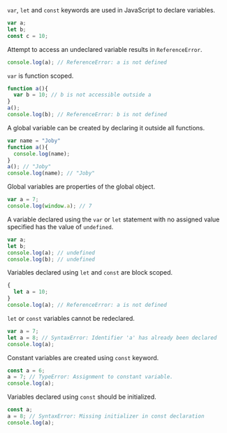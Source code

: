`var`, `let` and `const` keywords are used in JavaScript to declare variables.

```javascript
var a;
let b;
const c = 10;
```

Attempt to access an undeclared variable results in `ReferenceError`.

```javascript
console.log(a); // ReferenceError: a is not defined
```

`var` is function scoped.

```javascript
function a(){
  var b = 10; // b is not accessible outside a
}
a();
console.log(b); // ReferenceError: b is not defined
```

A global variable can be created by declaring it outside all functions.

```javascript
var name = "Joby"
function a(){
  console.log(name);
}
a(); // "Joby"
console.log(name); // "Joby"
```

Global variables are properties of the global object.

```javascript
var a = 7;
console.log(window.a); // 7
```

A variable declared using the `var` or `let` statement with no assigned value specified has the value of `undefined`.

```javascript
var a;
let b;
console.log(a); // undefined
console.log(b); // undefined
```

Variables declared using `let` and `const` are block scoped.

```javascript
{
  let a = 10;
}
console.log(a); // ReferenceError: a is not defined
```

`let` or `const` variables cannot be redeclared.

```javascript
var a = 7;
let a = 8; // SyntaxError: Identifier 'a' has already been declared
console.log(a);
```

Constant variables are created using `const` keyword.

```javascript
const a = 6;
a = 7; // TypeError: Assignment to constant variable.
console.log(a);
```

Variables declared using `const` should be initialized.

```javascript
const a;
a = 8; // SyntaxError: Missing initializer in const declaration
console.log(a);
```
